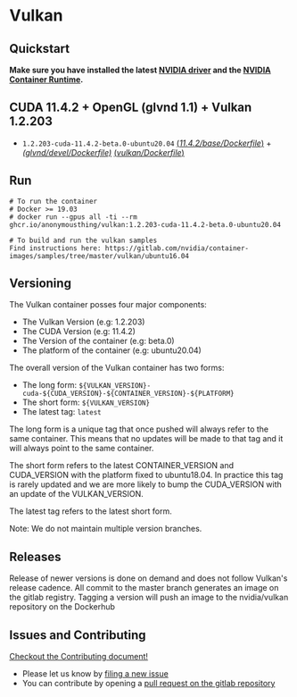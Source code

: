# Vulkan

## Quickstart

**Make sure you have installed the latest [NVIDIA driver](https://github.com/NVIDIA/nvidia-docker/wiki/Frequently-Asked-Questions#how-do-i-install-the-nvidia-driver) and the [NVIDIA Container Runtime](https://github.com/NVIDIA/nvidia-docker).**

## CUDA 11.4.2 + OpenGL (glvnd 1.1) + Vulkan 1.2.203

- `1.2.203-cuda-11.4.2-beta.0-ubuntu20.04` [(*11.4.2/base/Dockerfile*)](https://gitlab.com/nvidia/container-images/cuda/-/blob/master/dist/11.4.2/ubuntu2004/base/Dockerfile) + [*(glvnd/devel/Dockerfile)*](https://gitlab.com/nvidia/container-images/opengl/-/blob/ubuntu20.04/glvnd/devel/Dockerfile) [(*vulkan/Dockerfile*)](https://github.com/anonymousthing/docker-vulkan/blob/master/docker/Dockerfile.ubuntu20.04)

## Run
```
# To run the container
# Docker >= 19.03
# docker run --gpus all -ti --rm ghcr.io/anonymousthing/vulkan:1.2.203-cuda-11.4.2-beta.0-ubuntu20.04

# To build and run the vulkan samples
Find instructions here: https://gitlab.com/nvidia/container-images/samples/tree/master/vulkan/ubuntu16.04
```

## Versioning

The Vulkan container posses four major components:
- The Vulkan Version (e.g: 1.2.203)
- The CUDA Version (e.g: 11.4.2)
- The Version of the container (e.g: beta.0)
- The platform of the container (e.g: ubuntu20.04)

The overall version of the Vulkan container has two forms:
- The long form: `${VULKAN_VERSION}-cuda-${CUDA_VERSION}-${CONTAINER_VERSION}-${PLATFORM}`
- The short form: `${VULKAN_VERSION}`
- The latest tag: `latest`

The long form is a unique tag that once pushed will always refer to the same container.
This means that no updates will be made to that tag and it will always point to the same container.

The short form refers to the latest CONTAINER_VERSION and CUDA_VERSION with the platform fixed to ubuntu18.04.
In practice this tag is rarely updated and we are more likely to bump the CUDA_VERSION with an update of the VULKAN_VERSION.

The latest tag refers to the latest short form.

Note: We do not maintain multiple version branches.

## Releases

Release of newer versions is done on demand and does not follow Vulkan's release cadence.
All commit to the master branch generates an image on the gitlab registry.
Tagging a version will push an image to the nvidia/vulkan repository on the Dockerhub

## Issues and Contributing

[Checkout the Contributing document!](CONTRIBUTING.md)

* Please let us know by [filing a new issue](https://github.com/NVIDIA/nvidia-docker/issues/new)
* You can contribute by opening a [pull request on the gitlab repository](https://gitlab.com/nvidia/container-images/vulkan)
